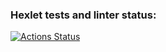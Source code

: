 ### Hexlet tests and linter status:
[![Actions Status](https://github.com/Slawakaz/data-analytics-project-96/actions/workflows/hexlet-check.yml/badge.svg)](https://github.com/Slawakaz/data-analytics-project-96/actions)
